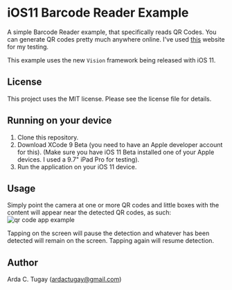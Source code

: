 # iOS11 Barcode Reader Example
A simple Barcode Reader example, that specifically reads QR Codes. You can generate QR codes pretty much anywhere online. 
I've used [this](http://zxing.appspot.com/generator/) website for my testing.

This example uses the new `Vision` framework being released with iOS 11.

## License
This project uses the MIT license. Please see the license file for details.

## Running on your device
1. Clone this repository.
1. Download XCode 9 Beta (you need to have an Apple developer account for this). (Make sure you have iOS 11 Beta installed one of your Apple devices. I used a 9.7" iPad Pro for testing).
1. Run the application on your iOS 11 device.

## Usage
Simply point the camera at one or more QR codes and little boxes with the content will appear near the detected QR codes, as such:
![qr code app example](https://github.com/tugayac/ios11-barcode-reader-example/blob/master/Example.PNG)

Tapping on the screen will pause the detection and whatever has been detected will remain on the screen. Tapping again will resume detection.

## Author
Arda C. Tugay (ardactugay@gmail.com)
